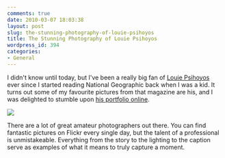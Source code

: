 ```yaml
---
comments: true
date: 2010-03-07 18:03:38
layout: post
slug: the-stunning-photography-of-louie-psihoyos
title: The Stunning Photography of Louie Psihoyos
wordpress_id: 394
categories:
- General
---
```


I didn't know until today, but I've been a really big fan of [Louie Psihoyos](http://en.wikipedia.org/wiki/Louie_Psihoyos) ever since I started reading National Geographic back when I was a kid. It turns out some of my favourite pictures from that magazine are his, and I was delighted to stumble upon [his portfolio online](http://www.psihoyos.com/). 

![](http://www.psihoyos.com/pages/Concepts/images/011%20american%20trash.jpg)

There are a lot of great amateur photographers out there. You can find fantastic pictures on Flickr every single day, but the talent of a professional is unmistakeable. Everything from the story to the lighting to the caption serve as examples of what it means to truly capture a moment. 
